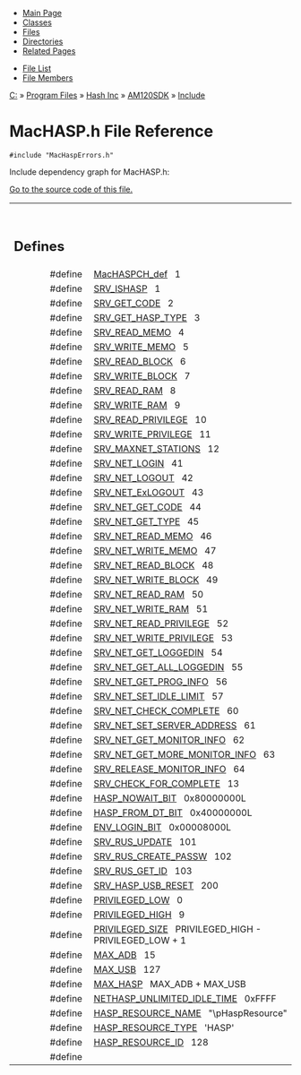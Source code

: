 <div class="tabs">

- [Main Page](index.md)
- [Classes](annotated.md)
- <span id="current">[Files](files.md)</span>
- [Directories](dirs.md)
- [Related Pages](pages.md)

</div>

<div class="tabs">

- [File List](files.md)
- [File Members](globals.md)

</div>

<div class="nav">

<a href="dir_C_3A_2F.md" class="el">C:</a> » <a href="dir_C_3A_2FProgram_20Files_2F.md" class="el">Program Files</a> » <a href="dir_C_3A_2FProgram_20Files_2FHash_20Inc_2F.md" class="el">Hash Inc</a> » <a href="dir_C_3A_2FProgram_20Files_2FHash_20Inc_2FAM120SDK_2F.md" class="el">AM120SDK</a> » <a href="dir_C_3A_2FProgram_20Files_2FHash_20Inc_2FAM120SDK_2FInclude_2F.md" class="el">Include</a>

</div>

# MacHASP.h File Reference

`#include "MacHaspErrors.h"`  

Include dependency graph for MacHASP.h:

<span class="image placeholder" original-image-src="MacHASP_8h__incl.gif" original-image-title="" border="0" usemap="#C:/Program Files/Hash Inc/AM120SDK/Include/MacHASP.h_map"></span>

[Go to the source code of this file.](MacHASP_8h-source.md)

<table data-border="0" data-cellpadding="0" data-cellspacing="0">
<colgroup>
<col style="width: 50%" />
<col style="width: 50%" />
</colgroup>
<tbody>
<tr>
<td></td>
<td></td>
</tr>
<tr>
<td colspan="2"><br />
&#10;<h2 id="defines">Defines</h2></td>
</tr>
<tr>
<td class="memItemLeft" style="text-align: right;" data-nowrap="" data-valign="top">#define </td>
<td class="memItemRight" data-valign="bottom"><a href="MacHASP_8h.md#e10e35f017d943594baaf2990472fa79" class="el">MacHASPCH_def</a>   1</td>
</tr>
<tr>
<td class="memItemLeft" style="text-align: right;" data-nowrap="" data-valign="top">#define </td>
<td class="memItemRight" data-valign="bottom"><a href="MacHASP_8h.md#7530bf89212a8f971b31c8c9a1508aa0" class="el">SRV_ISHASP</a>   1</td>
</tr>
<tr>
<td class="memItemLeft" style="text-align: right;" data-nowrap="" data-valign="top">#define </td>
<td class="memItemRight" data-valign="bottom"><a href="MacHASP_8h.md#f4a5ac7d18c39119b7f862e6745b77da" class="el">SRV_GET_CODE</a>   2</td>
</tr>
<tr>
<td class="memItemLeft" style="text-align: right;" data-nowrap="" data-valign="top">#define </td>
<td class="memItemRight" data-valign="bottom"><a href="MacHASP_8h.md#943cb7854b771f3b9026fd1c510c529b" class="el">SRV_GET_HASP_TYPE</a>   3</td>
</tr>
<tr>
<td class="memItemLeft" style="text-align: right;" data-nowrap="" data-valign="top">#define </td>
<td class="memItemRight" data-valign="bottom"><a href="MacHASP_8h.md#292d098aab2121e9d43693a14a54d5d4" class="el">SRV_READ_MEMO</a>   4</td>
</tr>
<tr>
<td class="memItemLeft" style="text-align: right;" data-nowrap="" data-valign="top">#define </td>
<td class="memItemRight" data-valign="bottom"><a href="MacHASP_8h.md#7dbb219b731f3978a73e3d6a7f8a9a9e" class="el">SRV_WRITE_MEMO</a>   5</td>
</tr>
<tr>
<td class="memItemLeft" style="text-align: right;" data-nowrap="" data-valign="top">#define </td>
<td class="memItemRight" data-valign="bottom"><a href="MacHASP_8h.md#eb015aea5ff1352751b2fd7b7fab5710" class="el">SRV_READ_BLOCK</a>   6</td>
</tr>
<tr>
<td class="memItemLeft" style="text-align: right;" data-nowrap="" data-valign="top">#define </td>
<td class="memItemRight" data-valign="bottom"><a href="MacHASP_8h.md#e519d2600b2afd0864bb7d85844fa18b" class="el">SRV_WRITE_BLOCK</a>   7</td>
</tr>
<tr>
<td class="memItemLeft" style="text-align: right;" data-nowrap="" data-valign="top">#define </td>
<td class="memItemRight" data-valign="bottom"><a href="MacHASP_8h.md#cf6dd8990bf7d01b30ff30d49bc10936" class="el">SRV_READ_RAM</a>   8</td>
</tr>
<tr>
<td class="memItemLeft" style="text-align: right;" data-nowrap="" data-valign="top">#define </td>
<td class="memItemRight" data-valign="bottom"><a href="MacHASP_8h.md#57cf78759483c9da0f8d471429301a18" class="el">SRV_WRITE_RAM</a>   9</td>
</tr>
<tr>
<td class="memItemLeft" style="text-align: right;" data-nowrap="" data-valign="top">#define </td>
<td class="memItemRight" data-valign="bottom"><a href="MacHASP_8h.md#130025719817fc2816ee37072baa902f" class="el">SRV_READ_PRIVILEGE</a>   10</td>
</tr>
<tr>
<td class="memItemLeft" style="text-align: right;" data-nowrap="" data-valign="top">#define </td>
<td class="memItemRight" data-valign="bottom"><a href="MacHASP_8h.md#85a76e0444244fbcf590a7a7f25bc0b9" class="el">SRV_WRITE_PRIVILEGE</a>   11</td>
</tr>
<tr>
<td class="memItemLeft" style="text-align: right;" data-nowrap="" data-valign="top">#define </td>
<td class="memItemRight" data-valign="bottom"><a href="MacHASP_8h.md#6c5301e1f1ab4ab7d84a0728b937de0e" class="el">SRV_MAXNET_STATIONS</a>   12</td>
</tr>
<tr>
<td class="memItemLeft" style="text-align: right;" data-nowrap="" data-valign="top">#define </td>
<td class="memItemRight" data-valign="bottom"><a href="MacHASP_8h.md#e42ee1a9ba07f28b5abb69b86bc66418" class="el">SRV_NET_LOGIN</a>   41</td>
</tr>
<tr>
<td class="memItemLeft" style="text-align: right;" data-nowrap="" data-valign="top">#define </td>
<td class="memItemRight" data-valign="bottom"><a href="MacHASP_8h.md#67b71a2e026147dbe565af67f9a63ffa" class="el">SRV_NET_LOGOUT</a>   42</td>
</tr>
<tr>
<td class="memItemLeft" style="text-align: right;" data-nowrap="" data-valign="top">#define </td>
<td class="memItemRight" data-valign="bottom"><a href="MacHASP_8h.md#83ef51b1291fa9092f9119a2edb59483" class="el">SRV_NET_ExLOGOUT</a>   43</td>
</tr>
<tr>
<td class="memItemLeft" style="text-align: right;" data-nowrap="" data-valign="top">#define </td>
<td class="memItemRight" data-valign="bottom"><a href="MacHASP_8h.md#9e006bcf7aa4edc9b1d72065529007cc" class="el">SRV_NET_GET_CODE</a>   44</td>
</tr>
<tr>
<td class="memItemLeft" style="text-align: right;" data-nowrap="" data-valign="top">#define </td>
<td class="memItemRight" data-valign="bottom"><a href="MacHASP_8h.md#829e1fea55ce9e25e5780fe2b4ababd7" class="el">SRV_NET_GET_TYPE</a>   45</td>
</tr>
<tr>
<td class="memItemLeft" style="text-align: right;" data-nowrap="" data-valign="top">#define </td>
<td class="memItemRight" data-valign="bottom"><a href="MacHASP_8h.md#376ff3f62bcea727cbab75347bd84edd" class="el">SRV_NET_READ_MEMO</a>   46</td>
</tr>
<tr>
<td class="memItemLeft" style="text-align: right;" data-nowrap="" data-valign="top">#define </td>
<td class="memItemRight" data-valign="bottom"><a href="MacHASP_8h.md#32b90d4e0cc4bdb25ecd6ff46c242973" class="el">SRV_NET_WRITE_MEMO</a>   47</td>
</tr>
<tr>
<td class="memItemLeft" style="text-align: right;" data-nowrap="" data-valign="top">#define </td>
<td class="memItemRight" data-valign="bottom"><a href="MacHASP_8h.md#920cc21211666a1b920b5a78b0ea095d" class="el">SRV_NET_READ_BLOCK</a>   48</td>
</tr>
<tr>
<td class="memItemLeft" style="text-align: right;" data-nowrap="" data-valign="top">#define </td>
<td class="memItemRight" data-valign="bottom"><a href="MacHASP_8h.md#5ce76e442c808fcb2ba0eb6b9afe282d" class="el">SRV_NET_WRITE_BLOCK</a>   49</td>
</tr>
<tr>
<td class="memItemLeft" style="text-align: right;" data-nowrap="" data-valign="top">#define </td>
<td class="memItemRight" data-valign="bottom"><a href="MacHASP_8h.md#4f6fbbb3d8e8fdd03a566bd03968d767" class="el">SRV_NET_READ_RAM</a>   50</td>
</tr>
<tr>
<td class="memItemLeft" style="text-align: right;" data-nowrap="" data-valign="top">#define </td>
<td class="memItemRight" data-valign="bottom"><a href="MacHASP_8h.md#3ea3f61ea98e9bce5b2448d71f1f72ef" class="el">SRV_NET_WRITE_RAM</a>   51</td>
</tr>
<tr>
<td class="memItemLeft" style="text-align: right;" data-nowrap="" data-valign="top">#define </td>
<td class="memItemRight" data-valign="bottom"><a href="MacHASP_8h.md#2a878bf44c58a3cf83f69e447b384185" class="el">SRV_NET_READ_PRIVILEGE</a>   52</td>
</tr>
<tr>
<td class="memItemLeft" style="text-align: right;" data-nowrap="" data-valign="top">#define </td>
<td class="memItemRight" data-valign="bottom"><a href="MacHASP_8h.md#43ab9c19e42b914a80ef779bd337cc05" class="el">SRV_NET_WRITE_PRIVILEGE</a>   53</td>
</tr>
<tr>
<td class="memItemLeft" style="text-align: right;" data-nowrap="" data-valign="top">#define </td>
<td class="memItemRight" data-valign="bottom"><a href="MacHASP_8h.md#f2b3b9aa13890c76c3b93668fa6522b9" class="el">SRV_NET_GET_LOGGEDIN</a>   54</td>
</tr>
<tr>
<td class="memItemLeft" style="text-align: right;" data-nowrap="" data-valign="top">#define </td>
<td class="memItemRight" data-valign="bottom"><a href="MacHASP_8h.md#3c17b9c4611f007205b1570e6d6e1128" class="el">SRV_NET_GET_ALL_LOGGEDIN</a>   55</td>
</tr>
<tr>
<td class="memItemLeft" style="text-align: right;" data-nowrap="" data-valign="top">#define </td>
<td class="memItemRight" data-valign="bottom"><a href="MacHASP_8h.md#730a479ef4cd4ba22d030182da542c60" class="el">SRV_NET_GET_PROG_INFO</a>   56</td>
</tr>
<tr>
<td class="memItemLeft" style="text-align: right;" data-nowrap="" data-valign="top">#define </td>
<td class="memItemRight" data-valign="bottom"><a href="MacHASP_8h.md#7cf866a720a24f81df4941d6d9aaf339" class="el">SRV_NET_SET_IDLE_LIMIT</a>   57</td>
</tr>
<tr>
<td class="memItemLeft" style="text-align: right;" data-nowrap="" data-valign="top">#define </td>
<td class="memItemRight" data-valign="bottom"><a href="MacHASP_8h.md#c9677e455cb0beceeb8181e6fec8b7e9" class="el">SRV_NET_CHECK_COMPLETE</a>   60</td>
</tr>
<tr>
<td class="memItemLeft" style="text-align: right;" data-nowrap="" data-valign="top">#define </td>
<td class="memItemRight" data-valign="bottom"><a href="MacHASP_8h.md#ce6e886d678ac4ed103bc5e2cb58a15f" class="el">SRV_NET_SET_SERVER_ADDRESS</a>   61</td>
</tr>
<tr>
<td class="memItemLeft" style="text-align: right;" data-nowrap="" data-valign="top">#define </td>
<td class="memItemRight" data-valign="bottom"><a href="MacHASP_8h.md#177aa9b0e4dbd5e0fa6a710923c7505d" class="el">SRV_NET_GET_MONITOR_INFO</a>   62</td>
</tr>
<tr>
<td class="memItemLeft" style="text-align: right;" data-nowrap="" data-valign="top">#define </td>
<td class="memItemRight" data-valign="bottom"><a href="MacHASP_8h.md#2e82c15903b95026afb714d4f79da61d" class="el">SRV_NET_GET_MORE_MONITOR_INFO</a>   63</td>
</tr>
<tr>
<td class="memItemLeft" style="text-align: right;" data-nowrap="" data-valign="top">#define </td>
<td class="memItemRight" data-valign="bottom"><a href="MacHASP_8h.md#33ceaf115c3a3ddd38a79ff1539b8b35" class="el">SRV_RELEASE_MONITOR_INFO</a>   64</td>
</tr>
<tr>
<td class="memItemLeft" style="text-align: right;" data-nowrap="" data-valign="top">#define </td>
<td class="memItemRight" data-valign="bottom"><a href="MacHASP_8h.md#650ad90c63876221a141cc9eca422d09" class="el">SRV_CHECK_FOR_COMPLETE</a>   13</td>
</tr>
<tr>
<td class="memItemLeft" style="text-align: right;" data-nowrap="" data-valign="top">#define </td>
<td class="memItemRight" data-valign="bottom"><a href="MacHASP_8h.md#fccd5086a12012e1a0f7c6f68f0dc2d5" class="el">HASP_NOWAIT_BIT</a>   0x80000000L</td>
</tr>
<tr>
<td class="memItemLeft" style="text-align: right;" data-nowrap="" data-valign="top">#define </td>
<td class="memItemRight" data-valign="bottom"><a href="MacHASP_8h.md#6cbc9b05f2294bca00fc61ddbdb2818b" class="el">HASP_FROM_DT_BIT</a>   0x40000000L</td>
</tr>
<tr>
<td class="memItemLeft" style="text-align: right;" data-nowrap="" data-valign="top">#define </td>
<td class="memItemRight" data-valign="bottom"><a href="MacHASP_8h.md#246d2c5cd8ab1f84a81ee00ecdfe312d" class="el">ENV_LOGIN_BIT</a>   0x00008000L</td>
</tr>
<tr>
<td class="memItemLeft" style="text-align: right;" data-nowrap="" data-valign="top">#define </td>
<td class="memItemRight" data-valign="bottom"><a href="MacHASP_8h.md#50f8eb4c41c16eff51caa77f93a4a742" class="el">SRV_RUS_UPDATE</a>   101</td>
</tr>
<tr>
<td class="memItemLeft" style="text-align: right;" data-nowrap="" data-valign="top">#define </td>
<td class="memItemRight" data-valign="bottom"><a href="MacHASP_8h.md#7078c75a684bd1545deaa73f599cab2c" class="el">SRV_RUS_CREATE_PASSW</a>   102</td>
</tr>
<tr>
<td class="memItemLeft" style="text-align: right;" data-nowrap="" data-valign="top">#define </td>
<td class="memItemRight" data-valign="bottom"><a href="MacHASP_8h.md#9fff4b4dccf1c4cdd7eed572507f7ad4" class="el">SRV_RUS_GET_ID</a>   103</td>
</tr>
<tr>
<td class="memItemLeft" style="text-align: right;" data-nowrap="" data-valign="top">#define </td>
<td class="memItemRight" data-valign="bottom"><a href="MacHASP_8h.md#7fc0111eea7fe39c03bbf0522f8a1634" class="el">SRV_HASP_USB_RESET</a>   200</td>
</tr>
<tr>
<td class="memItemLeft" style="text-align: right;" data-nowrap="" data-valign="top">#define </td>
<td class="memItemRight" data-valign="bottom"><a href="MacHASP_8h.md#0a94f6a6c8c2bab45738d9ae2e0bfa8a" class="el">PRIVILEGED_LOW</a>   0</td>
</tr>
<tr>
<td class="memItemLeft" style="text-align: right;" data-nowrap="" data-valign="top">#define </td>
<td class="memItemRight" data-valign="bottom"><a href="MacHASP_8h.md#5503f2793a6beba6498b45da8a49919c" class="el">PRIVILEGED_HIGH</a>   9</td>
</tr>
<tr>
<td class="memItemLeft" style="text-align: right;" data-nowrap="" data-valign="top">#define </td>
<td class="memItemRight" data-valign="bottom"><a href="MacHASP_8h.md#875367f7565c0f9102eb21e935b86f24" class="el">PRIVILEGED_SIZE</a>   PRIVILEGED_HIGH - PRIVILEGED_LOW + 1</td>
</tr>
<tr>
<td class="memItemLeft" style="text-align: right;" data-nowrap="" data-valign="top">#define </td>
<td class="memItemRight" data-valign="bottom"><a href="MacHASP_8h.md#60ef7d564938a860e27cd3bdeabaf558" class="el">MAX_ADB</a>   15</td>
</tr>
<tr>
<td class="memItemLeft" style="text-align: right;" data-nowrap="" data-valign="top">#define </td>
<td class="memItemRight" data-valign="bottom"><a href="MacHASP_8h.md#1fe5dff3553de5101a331206a3c7a464" class="el">MAX_USB</a>   127</td>
</tr>
<tr>
<td class="memItemLeft" style="text-align: right;" data-nowrap="" data-valign="top">#define </td>
<td class="memItemRight" data-valign="bottom"><a href="MacHASP_8h.md#5f3419e82eb6bd3d5f81ecf0ff360257" class="el">MAX_HASP</a>   MAX_ADB + MAX_USB</td>
</tr>
<tr>
<td class="memItemLeft" style="text-align: right;" data-nowrap="" data-valign="top">#define </td>
<td class="memItemRight" data-valign="bottom"><a href="MacHASP_8h.md#58ae5ce752a537923fb9e72f0906bac8" class="el">NETHASP_UNLIMITED_IDLE_TIME</a>   0xFFFF</td>
</tr>
<tr>
<td class="memItemLeft" style="text-align: right;" data-nowrap="" data-valign="top">#define </td>
<td class="memItemRight" data-valign="bottom"><a href="MacHASP_8h.md#646168ace367a9eb08a53bcd922c0c92" class="el">HASP_RESOURCE_NAME</a>   "\pHaspResource"</td>
</tr>
<tr>
<td class="memItemLeft" style="text-align: right;" data-nowrap="" data-valign="top">#define </td>
<td class="memItemRight" data-valign="bottom"><a href="MacHASP_8h.md#c2beada721101e23520e97bbf3070e7c" class="el">HASP_RESOURCE_TYPE</a>   'HASP'</td>
</tr>
<tr>
<td class="memItemLeft" style="text-align: right;" data-nowrap="" data-valign="top">#define </td>
<td class="memItemRight" data-valign="bottom"><a href="MacHASP_8h.md#790963e84c50069a036d0f99f31193c4" class="el">HASP_RESOURCE_ID</a>   128</td>
</tr>
<tr>
<td class="memItemLeft" style="text-align: right;" data-nowrap="" data-valign="top">#define </td>
<td